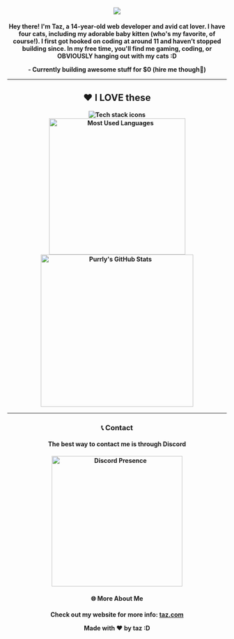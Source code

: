 <h1 align="center">
  <a href="https://git.io/typing-svg">
    <img src="https://readme-typing-svg.herokuapp.com/?lines=HELLO,+THERE!👋;THIS+IS+TAZ+:D...;NICE+TO+MEET+YOU!;YOU'RE+AWESOME;WELCOME+TO+MY+DIGITAL+REALM;READ+MORE+ABOUT+ME+BELOW;OKAY,+GO+AWAY+NOW!;I+SAID+LEAVE;IM+WARNING+YOU;YOU+ASKED+FOR+IT...;Never+gonna+give+you+up...;Never+gonna+let+you+down...;Never+gonna+run+around+and+desert+you...;Never+gonna+make+you+cry...;Never+gonna+say+goodbye...;Never+gonna+tell+a+lie+and+hurt+you!;WOW+YOU+REALLY+STAYED+THROUGH+THAT;YOURE+A+FUCKING+LOSER;YOU+REALIZE+YOU'RE+WASTING+TIME;&center=true&size=30&color=FF69B4&width=800">
  </a>
</h1>





<p align="center">
<b>Hey there! I'm Taz, a 14-year-old web developer and avid cat lover. I have four cats, including my adorable baby kitten (who's my favorite, of course!). I first got hooked on coding at around 11 and haven’t stopped building since. In my free time, you'll find me gaming, coding, or OBVIOUSLY hanging out with my cats :D<b>
</p>
<p align="center">
  <b>- Currently building awesome stuff for $0 (hire me though👀)</b>
</p>



---

<h2 align="center">❤️ I LOVE these</h2>

<div align="center">
  <img src="https://skillicons.dev/icons?i=html,css,js,typescript,python,react,nodejs,vscode,discordjs,nextjs,tailwindcss,lua&theme=dark" alt="Tech stack icons" />
</div>

<div align="center">
  <img src="https://github-readme-stats.vercel.app/api/top-langs/?username=tazz-devv&layout=compact&theme=radical&cachebuster=${Date.now()}" alt="Most Used Languages" width="313" />
  <img src="https://github-readme-stats.vercel.app/api?username=tazz-devv&show_icons=true&theme=radical&cachebuster=${Date.now()}" alt="Purrly's GitHub Stats" width="350" />
</div>





---

<h3 align="center">📞 Contact </h3>

<h4 align="center">The best way to contact me is through Discord</h4>

<p align="center">
  <a href="https://discord.com/users/1267557658844467294">
    <img src="https://lanyard.cnrad.dev/api/1267557658844467294?showDisplayName=true&theme=dark" alt="Discord Presence" height="300">
  </a>
</p>

<h4 align="center">🌐 More About Me</h4>

<p align="center">
  Check out my website for more info:  
  <a href="https://taztatic.com"><b>taz.com</b></a>
</p>

<p align="center">
  <b>Made with ❤ by taz :D</b>
</p>
